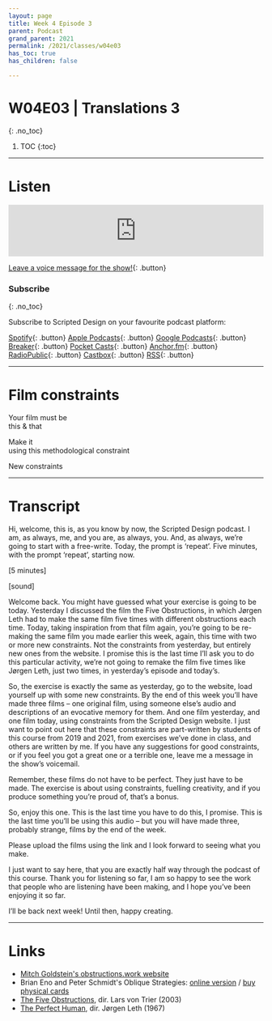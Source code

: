 ```yaml
---
layout: page
title: Week 4 Episode 3
parent: Podcast
grand_parent: 2021
permalink: /2021/classes/w04e03
has_toc: true
has_children: false

---
```


# W04E03 | Translations 3
{: .no_toc}

1. TOC
{:toc}


---

# Listen

<iframe src="https://anchor.fm/scripteddesign/embed/episodes/S01-W04-E03-Scripted-Design--Week-4-Episode-3-el98hn" height="102px" width="100%" frameborder="0" scrolling="no"></iframe>

<br>

[Leave a voice message for the show!](https://anchor.fm/scripteddesign/message){: .button}

### Subscribe
{: .no_toc}

Subscribe to Scripted Design on your favourite podcast platform:

[Spotify](https://open.spotify.com/show/3sYD3KyPJXnIHUY2m2uFcy){: .button} [Apple Podcasts](https://podcasts.apple.com/nl/podcast/scripted-design/id1533696064?l=en){: .button} [Google Podcasts](https://www.google.com/podcasts?feed=aHR0cHM6Ly9hbmNob3IuZm0vcy8zN2QzMjZjNC9wb2RjYXN0L3Jzcw==){: .button} [Breaker](https://breaker.audio/scripted-design){: .button} [Pocket Casts](https://pca.st/h40ivs5f){: .button} [Anchor.fm](https://anchor.fm/scripteddesign){: .button} [RadioPublic](https://radiopublic.com/scripted-design-WaxpdP){: .button} [Castbox](https://castbox.fm/channel/Scripted-Design-id3371338){: .button} [RSS](https://anchor.fm/s/37d326c4/podcast/rss){: .button}

---

# Film constraints

<p class="centred">Your film must be <br><span id="adj1" class="emphasis">this</span> & <span id="adj2" class="emphasis">that</span></p>

<p class="centred">Make it <br><span id="makeit" class="emphasis">using this methodological constraint</span></p>

<a onclick="newConstraints()" class="button">New constraints</a>

<script type="text/javascript">
 var adjective = ["abrasive", "abrupt", "adorable", "advantageous", "afraid", "aggressive", "agoraphobic", "agreeable", "alluring", "ambitious", "amiable", "amoral", "ample", "amused", "angelic", "angry", "annoyed", "aquatic", "aromatic", "ashamed", "aspiring", "astronomical", "attractive", "average", "awful", "awkward", "bad taste", "balanced", "bawdy", "beautiful", "bewildered", "biographical", "bitter", "bizarre", "blaring", "blobby", "bloody", "blue", "blurry", "boring", "bountiful", "brainy", "brave", "breathless", "breezy", "brief", "bright", "broad", "broken", "bumpy", "busy", "callous", "calm", "calm", "calming", "careful", "cautious", "charming", "cheerful", "cheerful", "chilly", "chubby", "chubby", "circular", "clean", "clear", "clever", "cloudy", "clumsy", "cold", "colorful", "combative", "comfortable", "common", "complete", "concerned", "confident", "confused", "considerable", "cool", "cooperative", "copious", "countless", "courageous", "cowardly", "crabby", "cracked", "crazy", "credible", "creepy", "crooked", "cross", "cruel", "crushed", "crusty", "cuddly", "cumbersome", "curious", "curly", "curved", "cute", "cylindrical", "daily", "damp", "dangerous", "dead", "deafening", "debonair", "deep", "deep", "defeated", "defeated", "defiant", "delightful", "depressed", "determined", "different", "diligent", "dirty", "disastrous", "disgusting", "dismissive", "distinct", "distorted", "disturbed", "doubtful", "drab", "dry", "dull", "dusty", "each", "eager", "early", "elated", "elegant", "elementary", "embarrassing", "enchanting", "energetic", "energetic", "enough", "enraged", "enthusiastic", "envious", "erratic", "eternal", "every", "evil", "evil", "exciting", "exhausting", "exuberant", "faithful", "famous", "fancy", "fantastic", "fast", "fearless", "fertile", "few", "fierce", "filthy", "fine", "flaky", "flat", "fluffy", "foolish", "fragile", "frank", "frantic", "freezing", "friendly", "frightening", "full", "functional", "funny", "furious", "future", "futuristic", "fuzzy", "generous", "gentle", "giant", "gifted", "gigantic", "glamorous", "gleaming", "glib", "globular", "glorious", "glossy", "good", "graceful", "grainy", "greasy", "great", "grieving", "grotesque", "groundless", "grumpy", "gusty", "gutless", "handsome", "happy", "hard", "hard", "harmful", "healthy", "heavy", "heinous", "helpful", "helpless", "hesitant", "high", "high-pitched", "hilarious", "hissing", "historical", "hoarse", "hollow", "homely", "honest", "horrible", "hot", "huge", "hungry", "hushed", "hysterical", "icy", "illegal", "illegible", "immense", "immoral", "impassioned", "imperfect", "impossible", "indignant", "innocent", "inquisitive", "interior", "internal", "inventive", "irate", "irregular", "itchy", "jaunty", "jazzy", "jealous", "jolly", "juicy", "jumbo", "juvenile", "kind", "large", "large", "late", "lazy", "legal", "light", "limited", "little", "little", "lively", "logical", "lonely", "long", "long", "loose", "loud", "loud", "lovely", "low", "lucky", "macho", "mad", "magnificent", "main", "majestic", "mammoth", "manic", "manly", "many", "massive", "measly", "measured", "melodic", "melted", "mere", "miniature", "minor", "moaning", "modern", "modern", "muffled", "multiple", "murky", "mushy", "mute", "myriad", "mysterious", "narrow", "nasty", "naughty", "nervous", "noisy", "numerous", "nutritious", "obedient", "obnoxious", "obsolete", "odd", "old", "old", "old-fashioned", "old-fashioned", "one", "open", "optimal", "orange", "organic", "outrageous", "outstanding", "oval", "overexposed", "painful", "paltry", "panicky", "perfect", "perky", "persuasive", "petite", "pink", "pixellated", "plain", "pleasant", "plentiful", "poised", "poor", "powerful", "premium", "pretty", "pretty", "prickly", "profuse", "proud", "puffy", "puny", "purple", "purring", "puzzled", "quaint", "quick", "quiet", "quiet", "quirky", "quirky", "quizzical", "rainy", "rapid", "raspy", "real", "redundant", "regular", "relieved", "remarkable", "repulsive", "resonant", "restless", "retro", "rich", "righteous", "ritzy", "romantic", "rotund", "rough", "round", "ruddy", "rundown", "rustic", "ruthless", "sad", "sassy", "scary", "scrawny", "screeching", "secretive", "sedate", "selfish", "several", "shaggy", "shaky", "sharp", "shiny", "short", "short", "shrill", "shy", "silent", "silky", "silly", "simple", "sizable", "skinny", "skinny", "sleepy", "slick", "slimy", "slippery", "sloppy", "slow", "slow", "small", "smiling", "smooth", "soft", "soft", "solid", "somber", "some", "sparkling", "sparse", "speed", "speedy", "splendid", "spotless", "square", "squeaking", "squealing", "steep", "sticky", "stingy", "straight", "strange", "stupid", "substantial", "successful", "super", "superlative", "swanky", "swift", "tacky", "tall", "tall", "tame", "tangible", "tawdry", "tedious", "teeming", "teeny", "ten", "tender", "tense", "terrible", "terrific", "testy", "thankful", "thin", "thin", "thoughtful", "thoughtless", "thundering", "tight", "tiny", "tired", "triangular", "tricky", "troubled", "ugly", "ugly", "unattractive", "unbecoming", "uncovered", "uneven", "uninterested", "unpredictable", "unsightly", "unusual", "upset", "vague", "vast", "verdant", "very", "vivacious", "voiceless", "wacky", "waiting", "wandering", "warm", "warm", "watery", "weak", "weary", "weird", "wet", "whispering", "wholesale", "wicked", "wide", "wild", "wild", "wiry", "womanly", "wooden", "worried", "worried", "worse", "wrong", "wry", "young", "zaftig", "zany", "zealous", "dirty", "loud", "rough", "dope", "shitty", "sour", "mediocre", "silly", "spicy", "mad", "adventurous", "awful", "massive", "kind", "bold", "free", "dizzy", "majestic", "foolish", "ugly", "pink", "fluffy", "short", "fast", "cheesy", "furious", "simple", "ripped", "fancy", "amazing", "aggressive", "historical", "tasty", "plain", "stubborn", "patient", "horrendous", "stunning", "velvety", "gorgeous", "charming", "extravagent", "fascinating", "juicy", "energetic", "sensual", "glitchy", "overwhelming", "cool", "embarassing", "noir", "sexy", "hypnotic"];
  var makeit = ["asymmetrically", "backwards", "carelessly", "containing as little as possible", "by focusing on the pauses", "by focusing on the details", "in a bathroom", "in a kitchen", "in one unbroken shot", "in slow motion", "in the sky", "on the stairs", "outside", "over your shoulder", "sideways", "symmetrically", "to a beat", "under a table", "underwater", "upside down", "using both hands", "using timelapse", "with fire", "with your feet", "without looking", "like cowboy bebop", "empty", "strange", "in a way that makes you feel angry", "like a box of chocolates", "while dancing", "on the floor", "with your eyes closed", "in the rain", "from a frog's perspective", "with a fixed camera", "non-linear", "perfectly", "rhythmically", "using scissors", "in the sunlight", "whilst talking on the phone", "in a public place", "in the dark", "by ignoring the details", "by throwing the rules out of the window", "before you sleep", "while cooking lunch", "in under 5 minutes", "from a child's perspective", "in one take", "virtually", "look like you are swimming", "counter-intuitively", "by doing everything you've been told is wrong", "between other things", "by grouping elements", "from offcuts", "logically", "illogically", "with the end first", "starting at the middle", "with your mouth open the whole time", "completely and utterly fake", "arhythmically", "to a walking pace", "by embracing every cliche"];

  function newConstraints(){
    var adj1 = adjective[Math.floor(Math.random() * adjective.length)];
    var adj2 = adjective[Math.floor(Math.random() * adjective.length)];
    var method = makeit[Math.floor(Math.random() * makeit.length)];
    document.getElementById('adj1').innerHTML = adj1; document.getElementById('adj2').innerHTML = adj2; document.getElementById('makeit').innerHTML = method;
  }
  newConstraints();
</script>


---

# Transcript

Hi, welcome, this is, as you know by now, the Scripted Design podcast. I am, as always, me, and you are, as always, you. And, as always, we’re going to start with a free-write. Today, the prompt is ‘repeat’. Five minutes, with the prompt ‘repeat’, starting now.

[5 minutes]

[sound]

Welcome back. You might have guessed what your exercise is going to be today. Yesterday I discussed the film the Five Obstructions, in which Jørgen Leth had to make the same film five times with different obstructions each time. Today, taking inspiration from that film again, you’re going to be re-making the same film you made earlier this week, again, this time with two or more new constraints. Not the constraints from yesterday, but entirely new ones from the website. I promise this is the last time I’ll ask you to do this particular activity, we’re not going to remake the film five times like Jørgen Leth, just two times, in yesterday’s episode and today’s.

So, the exercise is exactly the same as yesterday, go to the website, load yourself up with some new constraints. By the end of this week you’ll have made three films – one original film, using someone else’s audio and descriptions of an evocative memory for them. And one film yesterday, and one film today, using constraints from the Scripted Design website. I just want to point out here that these constraints are part-written by students of this course from 2019 and 2021, from exercises we’ve done in class, and others are written by me. If you have any suggestions for good constraints, or if you feel you got a great one or a terrible one, leave me a message in the show’s voicemail.

Remember, these films do not have to be perfect. They just have to be made. The exercise is about using constraints, fuelling creativity, and if you produce something you’re proud of, that’s a bonus.

So, enjoy this one. This is the last time you have to do this, I promise. This is the last time you’ll be using this audio – but you will have made three, probably strange, films by the end of the week.

Please upload the films using the link and I look forward to seeing what you make.

I just want to say here, that you are exactly half way through the podcast of this course. Thank you for listening so far, I am so happy to see the work that people who are listening have been making, and I hope you’ve been enjoying it so far.

I’ll be back next week! Until then, happy creating.


---

# Links

- [Mitch Goldstein's obstructions.work website](https://obstructions.work)
- Brian Eno and Peter Schmidt's Oblique Strategies: [online version](http://stoney.sb.org/eno/oblique.html) / [buy physical cards](https://www.enoshop.co.uk/product/oblique-strategies.html)
- [The Five Obstructions](https://en.wikipedia.org/wiki/The_Five_Obstructions), dir. Lars von Trier (2003)
- [The Perfect Human](https://www.youtube.com/watch?v=W9kls6bMkRo&feature=youtu.be), dir. Jørgen Leth (1967)
